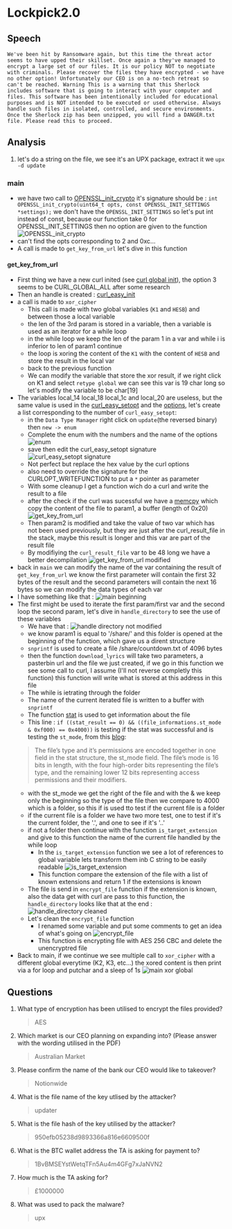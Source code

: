 # Lockpick2.0

## Speech
```
We've been hit by Ransomware again, but this time the threat actor seems to have upped their skillset. Once again a they've managed to encrypt a large set of our files. It is our policy NOT to negotiate with criminals. Please recover the files they have encrypted - we have no other option! Unfortunately our CEO is on a no-tech retreat so can't be reached. Warning This is a warning that this Sherlock includes software that is going to interact with your computer and files. This software has been intentionally included for educational purposes and is NOT intended to be executed or used otherwise. Always handle such files in isolated, controlled, and secure environments. Once the Sherlock zip has been unzipped, you will find a DANGER.txt file. Please read this to proceed.
```

## Analysis
1. let's do a string on the file, we see it's an UPX package, extract it we `upx -d update`

### main
- we have two call to [OPENSSL_init_crypto](https://docs.openssl.org/3.1/man3/OPENSSL_init_crypto/#name) it's signature should be : `int OPENSSL_init_crypto(uint64_t opts, const OPENSSL_INIT_SETTINGS *settings);` we don't have the `OPENSSL_INIT_SETTINGS` so let's put int instead of const, because our function take 0 for OPENSSL_INIT_SETTINGS then no option are given to the function
![OPENSSL_init_crypto](../../img/lockpick2/00_openssl_init_crypto_signature.png)
- can't find the opts corresponding to 2 and 0xc...
- A call is made to `get_key_from_url` let's dive in this function

#### get_key_from_url
- First thing we have a new curl inited (see [curl global init](https://curl.se/libcurl/c/curl_global_init.html)), the option 3 seems to be CURL_GLOBAL_ALL after some research
- Then an handle is created : [curl_easy_init](https://curl.se/libcurl/c/curl_easy_init.html)
- a call is made to `xor_cipher`
    - This call is made with two global variables (`K1` and `HESB`) and between those a local variable
    - the len of the 3rd param is stored in a variable, then a variable is used as an iterator for a while loop
    - in the while loop we keep the len of the param 1 in a var and while i is inferior to len of param1 continue
    - the loop is xoring the content of the `K1` with the content of `HESB` and store the result in the local var
    - back to the previous function
    - We can modify the variable that store the xor result, if we right click on K1 and select `retype global` we can see this var is 19 char long so let's modify the variable to be char[19]
- The variables local_14 local_18 local_1c and local_20 are useless, but the same value is used in the [curl_easy_setopt](https://curl.se/libcurl/c/curl_easy_setopt.html) and the [options](https://gist.github.com/jseidl/3218673), let's create a list corresponding to the number of `curl_easy_setopt`:
    - in the `Data Type Manager` right click on `update`(the reversed binary) then `new -> enum`
    - Complete the enum with the numbers and the name of the options
    ![enum](../../img/lockpick2/01_enum_curl_options.png)
    - save then edit the curl_easy_setopt signature
    ![curl_easy_setopt signature](../../img/lockpick2/02_curl_easy_setopt_signature.png)
    - Not perfect but replace the hex value by the curl options
    - also need to override the signature for the CURLOPT_WRITEFUNCTION to put a `*` pointer as parameter
    - With some cleanup I get a function wich do a curl and write the result to a file
    - after the check if the curl was sucessful we have a [memcpy](https://www.tutorialspoint.com/c_standard_library/c_function_memcpy.htm) which copy the content of the file to param1, a buffer (length of 0x20)
    ![get_key_from_url](../../img/lockpick2/03_get_key_from_url.png)
    - Then param2 is modified and take the value of two var which has not been used previously, but they are just after the curl_result_file in the stack, maybe this result is longer and this var are part of the result file
    - By modifiying the `curl_result_file` var to be 48 long we have a better decompilation
    ![get_key_from_url modified](../../img/lockpick2/04_get_key_from_url_better.png)
- back in `main` we can modify the name of the var containing the result of `get_key_from_url` we know the first parameter will contain the first 32 bytes of the result and the second parameters will contain the next 16 bytes so we can modify the data types of each var
- I have something like that :
![main beginning](../../img/lockpick2/05_main_handle_directory.png)
- The first might be used to iterate the first param/first var and the second loop the second param, let's dive in `handle_directory` to see the use of these variables
    - We have that :
    ![handle directory not modified](../../img/lockpick2/06_handle_directory.png)
    - we know param1 is equal to '/share/' and this folder is opened at the beginning of the function, which gave us a dirent structure
    - `snprintf` is used to create a file /share/countdown.txt of 4096 bytes
    - then the function `download_lyrics` will take two parameters, a pasterbin url and the file we just created, if we go in this function we see some call to curl, I assume (I'll not reverse completly this function) this function will write what is stored at this address in this file
    - The while is ietrating through the folder
    - The name of the current iterated file is written to a buffer with `snprintf`
    - The function [stat](https://man7.org/linux/man-pages/man2/stat.2.html) is used to get information about the file 
    - This line : `if ((stat_result == 0) && ((file_informations.st_mode & 0xf000) == 0x4000))` is testing if the stat was successful and is testing the `st_mode`, from this [blog](https://aljensencprogramming.wordpress.com/tag/st_mode/):
    > The file’s type and it’s permissions are encoded together in one field in the stat structure, the st_mode field. The file’s mode is 16 bits in length, with the four high-order bits representing the file’s type, and the remaining lower 12 bits representing access permissions and their modifiers.
    - with the st_mode we get the right of the file and with the & we keep only the beginning so the type of the file then we compare to 4000 which is a folder, so this if is used tto test if the current file is a folder
    - if the current file is a folder we have two more test, one to test if it's the current folder, the '.', and one to see if it's '..'
    - if not a folder then continue with the function `is_target_extension` and give to this function the name of the current file handled by the while loop
        - In the `is_target_extension` function we see a lot of references to global variable lets transform them inb C string to be easily readable
        ![is_target_extension](../../img/lockpick2/07_is_target_extension.png)
        - This function compare the extension of the file with a list of known extensions and return 1 if the extensions is known
    - The file is send in `encrypt_file` function if the extension is known, also the data get with curl are pass to this function, the `handle_directory` looks like that at the end :
    ![handle_directory cleaned](../../img/lockpick2/08_handle_directory_cleaned.png)
    - Let's clean the `encrypt_file` function
        - I renamed some variable and put some comments to get an idea of what's going on
        ![encrypt_file](../../img/lockpick2/09_encrypt_file.png)
        - This function is encrypting file with AES 256 CBC and delete the unencryptred file
- Back to main, if we continue we see multiple call to `xor_cipher` with a different global everytime (K2, K3, etc...) the xored content is then print via a for loop and putchar and a sleep of 1s
![main xor global](../../img/lockpick2/10_xor_global.png)

## Questions
1. What type of encryption has been utilised to encrypt the files provided?
    > AES
2. Which market is our CEO planning on expanding into? (Please answer with the wording utilised in the PDF)
    > Australian Market
3. Please confirm the name of the bank our CEO would like to takeover?
    > Notionwide
4. What is the file name of the key utlised by the attacker?
    > updater
5. What is the file hash of the key utilised by the attacker?
    > 950efb05238d9893366a816e6609500f
6. What is the BTC wallet address the TA is asking for payment to?
    > 1BvBMSEYstWetqTFn5Au4m4GFg7xJaNVN2
7. How much is the TA asking for?
    > £1000000
8. What was used to pack the malware?
    > upx